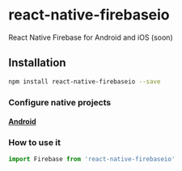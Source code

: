 # react-native-firebaseio
React Native Firebase for Android and iOS (soon)

## Installation

```bash
npm install react-native-firebaseio --save
```

### Configure native projects
#### [Android](https://github.com/CoericK/react-native-firebaseio/tree/master/android/)

### How to use it
```javascript
import Firebase from 'react-native-firebaseio'
```

